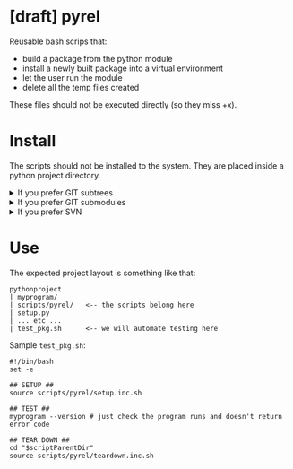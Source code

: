 # [draft] pyrel 

Reusable bash scrips that:

- build a package from the python module
- install a newly built package into a virtual environment
- let the user run the module
- delete all the temp files created

These files should not be executed directly (so they miss +x).



# Install

The scripts should not be installed to the system. They are placed inside a python project directory.



<details>
<summary>If you prefer GIT subtrees</summary><br/>

Create `/abc/pythonproject/scripts/pyrel`:

```bash
$ cd /abc/pythonproject
$ git subtree add --prefix scripts/pyrel https://github.com/rtmigo/pyrel master --squash
```

Update to latest version:
```bash
$ cd /abc/pythonproject
$ git subtree pull -m "update pyrel" --prefix scripts/pyrel https://github.com/rtmigo/pyrel master --squash
```

</details>

<details>
<summary>If you prefer GIT submodules</summary><br/>

No one should be judged by their tastes.

Create `/abc/pythonproject/scripts/pyrel`:

```bash
$ cd /abc/pythonproject
$ git submodule add https://github.com/rtmigo/pyrel scripts/pyrel
```

Update to latest version:
```bash
$ cd /abc/pythonproject
$ git submodule update --remote
```

Remove the submodule:

```bash
$ cd /abc/pythonproject
$ git rm scripts/pyrel -f
$ rm -rf .git/modules/scripts/pyrel
```
</details>

<details>
<summary>If you prefer SVN</summary><br/>

Create `/abc/pythonproject/scripts/pyrel`:

```bash
$ cd /abc/pythonproject
$ svn export https://github.com/rtmigo/pyrel/trunk scripts/pyrel --force
```

Update with the same command.


</details>


# Use

The expected project layout is something like that:

```
pythonproject
| myprogram/
| scripts/pyrel/   <-- the scripts belong here
| setup.py
| ... etc ...
| test_pkg.sh      <-- we will automate testing here
```

Sample `test_pkg.sh`:

```
#!/bin/bash
set -e

## SETUP ##
source scripts/pyrel/setup.inc.sh

## TEST ##
myprogram --version # just check the program runs and doesn't return error code

## TEAR DOWN ##
cd "$scriptParentDir"
source scripts/pyrel/teardown.inc.sh
```